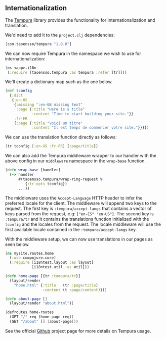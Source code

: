 ## Internationalization

The [Tempura](https://github.com/ptaoussanis/tempura) library provides
the functionality for internationalization and translation.

We'd need to add it to the `project.clj` dependencies:

```clojure
[com.taoensso/tempura "1.0.0"]
```

We can now require Tempura in the namespace we wish to use for internationalization:
```clojure
(ns <app>.i18n
 (:require [taoensso.tempura :as tempura :refer [tr]]))
```

We'll create a dictionary map such as the one below.

```clojure
(def tconfig
  {:dict
   {:en-US
    {:missing ":en-GB missing text"
     :page {:title "Here is a title"
            :content "Time to start building your site."}}
    :fr-FR
    {:page {:title "Voici un titre"
            :content "Il est temps de commencer votre site."}}}})
```

We can use the translation function directly as follows:

```clojure 
(tr tconfig [:en-US :fr-FR] [:page/title])
 ```

We can also add the Tempura middleware wrapper to our handler with the above config in our `middleware` namespace in
the `wrap-base` function.

```clojure
(defn wrap-base [handler]
  (-> handler
      #(taoensso.tempura/wrap-ring-request %
         {:tr-opts tconfig})
      ...))
```

The middleware uses the `Accept-Language` HTTP header to infer the preferred locale for the client.
The middleware will append two keys to the request. The first key is `:tempura/accept-langs` that contains
a vector of keys parsed from the request, e.g: `["en-ES" "en-US"]`. The second key is `:tempura/tr` and it
contains the translations function initialized with the `tconfig` and the locales from the request.
The locale middleware will use the first available locale contained in the `:tempura/accept-langs` key.

With the middleware setup, we can now use translations in our pages as seen below.

```clojure
(ns mysite.routes.home
  (:use compojure.core)
  (:require [i18ntest.layout :as layout]
            [i18ntest.util :as util]))

(defn home-page [{tr :tempura/tr}]
  (layout/render
    "home.html" {:title   (tr :page/title)
                 :content (t :page/content)}))

(defn about-page []
  (layout/render "about.html"))

(defroutes home-routes
  (GET "/" req (home-page req))
  (GET "/about" [] (about-page)))
```

See the official [Github](https://github.com/ptaoussanis/tempura) project page for more details on Tempura usage.
